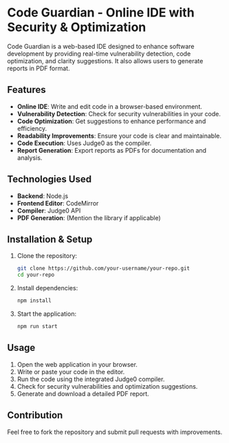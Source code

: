 # Code Guardian - Online IDE with Security & Optimization

Code Guardian is a web-based IDE designed to enhance software development by providing real-time vulnerability detection, code optimization, and clarity suggestions. It also allows users to generate reports in PDF format.

## Features
- **Online IDE**: Write and edit code in a browser-based environment.
- **Vulnerability Detection**: Check for security vulnerabilities in your code.
- **Code Optimization**: Get suggestions to enhance performance and efficiency.
- **Readability Improvements**: Ensure your code is clear and maintainable.
- **Code Execution**: Uses Judge0 as the compiler.
- **Report Generation**: Export reports as PDFs for documentation and analysis.

## Technologies Used
- **Backend**: Node.js
- **Frontend Editor**: CodeMirror
- **Compiler**: Judge0 API
- **PDF Generation**: (Mention the library if applicable)

## Installation & Setup
1. Clone the repository:
   ```sh
   git clone https://github.com/your-username/your-repo.git
   cd your-repo
   ```
2. Install dependencies:
   ```sh
   npm install
   ```
3. Start the application:
   ```sh
   npm run start
   ```

## Usage
1. Open the web application in your browser.
2. Write or paste your code in the editor.
3. Run the code using the integrated Judge0 compiler.
4. Check for security vulnerabilities and optimization suggestions.
5. Generate and download a detailed PDF report.

## Contribution
Feel free to fork the repository and submit pull requests with improvements.





